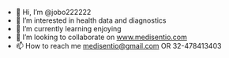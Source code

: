 - 👋 Hi, I’m @jobo222222
- 👀 I’m interested in health data and diagnostics
- 🌱 I’m currently learning enjoying
- 💞️ I’m looking to collaborate on www.medisentio.com
- 📫 How to reach me medisentio@gmail.com OR 32-478413403

<!---
jobo222222/jobo222222 is a ✨ special ✨ repository because its `README.md` (this file) appears on your GitHub profile.
You can click the Preview link to take a look at your changes.
--->
